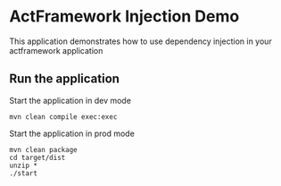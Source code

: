 # ActFramework Injection Demo

This application demonstrates how to use dependency injection in your actframework application

## Run the application

Start the application in dev mode

```
mvn clean compile exec:exec
```

Start the application in prod mode

```
mvn clean package
cd target/dist
unzip *
./start
```

